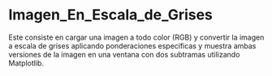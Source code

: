 # Imagen_En_Escala_de_Grises
Este consiste en cargar una imagen a todo color (RGB) y convertir la imagen a escala de grises aplicando ponderaciones específicas y muestra ambas versiones de la imagen en una ventana con dos subtramas utilizando Matplotlib.
